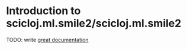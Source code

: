 # Introduction to scicloj.ml.smile2/scicloj.ml.smile2

TODO: write [great documentation](http://jacobian.org/writing/what-to-write/)
